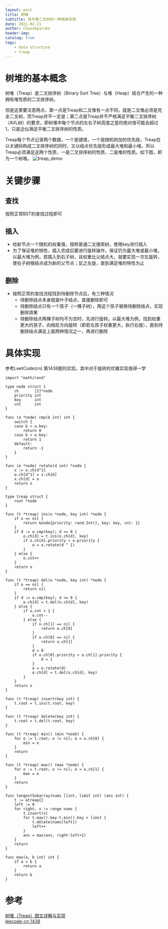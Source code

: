 ```yaml
---
layout: post
title: 树堆 
subtitle: 伪平衡二叉树的一种简单实现 
date: 2021-02-21
author: ChaosNyaruko
header-img: 
catalog: true
tags:
    - data structure
    - treap
---
```


# 树堆的基本概念
树堆（Treap）是二叉排序树（Binary Sort Tree）与堆（Heap）结合产生的一种拥有堆性质的二叉排序树。

但是这里要注意两点，第一点是Treap和二叉堆有一点不同，就是二叉堆必须是完全二叉树，而Treap并不一定是；第二点是Treap并不严格满足平衡二叉排序树（AVL树）的要求，即树堆中每个节点的左右子树高度之差的绝对值可能会超过1，只是近似满足平衡二叉排序树的性质。

Treap每个节点记录两个数据，一个是键值，一个是随机附加的优先级，Treap在以关键码构成二叉排序树的同时，又以结点优先级形成最大堆和最小堆。所以Treap必须满足这两个性质，一是二叉排序树的性质，二是堆的性质。如下图，即为一个树堆。
![treap_demo](/img/treap_demo.jpg)

# 关键步骤

## 查找
按照正常BST的查找过程即可

## 插入
- 给新节点一个随机的权重值，按照普通二叉搜索树，使用key进行插入
- 为了保证堆的特性，插入完成后要进行旋转操作，保证仍为最大堆或最小堆。以最大堆为例，若插入到右子树，且权重比父结点大，就要实现一次左旋转，使右子树根结点成为新的父节点；反之左旋，直到满足堆的特性为止

## 删除
- 按照正常的查找流程找到待删除节点后，有三种情况
    - 待删除结点本身就是叶子结点，直接删除即可
    - 待删除结点只有一个孩子（一棵子树），用这个孩子替换待删除结点，实现删除效果
    - 待删除结点两棵子树均不为空时，先进行旋转。以最大堆为例，找到权重更大的孩子，向相反方向旋转（即若左孩子权重更大，执行右旋），直到待删除结点满足上面两种情况之一，再进行删除  

# 具体实现
参考LeetCode(cn) 第1438题的实现，其中对于旋转的优雅实现值得一学  

```Golang
import "math/rand"

type node struct {
    ch       [2]*node
    priority int
    key      int
    cnt      int
}

func (o *node) cmp(b int) int {
    switch {
    case b < o.key:
        return 0
    case b > o.key:
        return 1
    default:
        return -1
    }
}

func (o *node) rotate(d int) *node {
    x := o.ch[d^1]
    o.ch[d^1] = x.ch[d]
    x.ch[d] = o
    return x
}

type treap struct {
    root *node
}

func (t *treap) ins(o *node, key int) *node {
    if o == nil {
        return &node{priority: rand.Int(), key: key, cnt: 1}
    }
    if d := o.cmp(key); d >= 0 {
        o.ch[d] = t.ins(o.ch[d], key)
        if o.ch[d].priority > o.priority {
            o = o.rotate(d ^ 1)
        }
    } else {
        o.cnt++
    }
    return o
}

func (t *treap) del(o *node, key int) *node {
    if o == nil {
        return nil
    }
    if d := o.cmp(key); d >= 0 {
        o.ch[d] = t.del(o.ch[d], key)
    } else {
        if o.cnt > 1 {
            o.cnt--
        } else {
            if o.ch[1] == nil {
                return o.ch[0]
            }
            if o.ch[0] == nil {
                return o.ch[1]
            }
            d = 0
            if o.ch[0].priority > o.ch[1].priority {
                d = 1
            }
            o = o.rotate(d)
            o.ch[d] = t.del(o.ch[d], key)
        }
    }
    return o
}

func (t *treap) insert(key int) {
    t.root = t.ins(t.root, key)
}

func (t *treap) delete(key int) {
    t.root = t.del(t.root, key)
}

func (t *treap) min() (min *node) {
    for o := t.root; o != nil; o = o.ch[0] {
        min = o
    }
    return
}

func (t *treap) max() (max *node) {
    for o := t.root; o != nil; o = o.ch[1] {
        max = o
    }
    return
}

func longestSubarray(nums []int, limit int) (ans int) {
    t := &treap{}
    left := 0
    for right, v := range nums {
        t.insert(v)
        for t.max().key-t.min().key > limit {
            t.delete(nums[left])
            left++
        }
        ans = max(ans, right-left+1)
    }
    return
}

func max(a, b int) int {
    if a > b {
        return a
    }
    return b
}
```

# 参考
[树堆（Treap）图文详解与实现](https://cloud.tencent.com/developer/article/1177129)  
[leecode-cn 1438](https://leetcode-cn.com/problems/longest-continuous-subarray-with-absolute-diff-less-than-or-equal-to-limit/solution/jue-dui-chai-bu-chao-guo-xian-zhi-de-zui-5bki/)